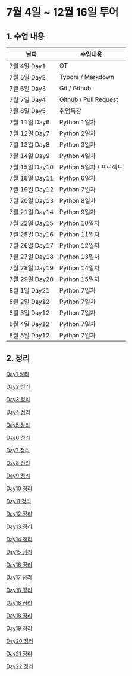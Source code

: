 # 7월 4일 ~ 12월 16일 투어



## 1. 수업 내용



| 날짜           | 수업내용               |
| -------------- | ---------------------- |
| 7월 4일 Day1   | OT                     |
| 7월 5일 Day2   | Typora / Markdown      |
| 7월 6일 Day3   | Git / Github           |
| 7월 7일 Day4   | Github / Pull Request  |
| 7월 8일 Day5   | 취업특강               |
| 7월 11일 Day6  | Python 1일차           |
| 7월 12일 Day7  | Python 2일차           |
| 7월 13일 Day8  | Python 3일차           |
| 7월 14일 Day9  | Python 4일차           |
| 7월 15일 Day10 | Python 5일차 / 프로젝트 |
| 7월 18일 Day11 | Python 6일차 |
| 7월 19일 Day12 | Python 7일차 |
| 7월 20일 Day13 | Python 8일차 |
| 7월 21일 Day14 | Python 9일차 |
| 7월 22일 Day15 | Python 10일차 |
| 7월 25일 Day16 | Python 11일차 |
| 7월 26일 Day17 | Python 12일차 |
| 7월 27일 Day18 | Python 13일차 |
| 7월 28일 Day19 | Python 14일차 |
| 7월 29일 Day20 | Python 15일차 |
| 8월 1일 Day21 | Python 7일차 |
| 8월 2일 Day12 | Python 7일차 |
| 8월 3일 Day12 | Python 7일차 |
| 8월 4일 Day12 | Python 7일차 |
| 8월 5일 Day12 | Python 7일차 |

## 2. 정리

[Day1 정리](markdown/Markdown_day001.md)

[Day2 정리](markdown/Markdown_day002.md)

[Day3 정리](markdown/Markdown_day003.md)

[Day4 정리](markdown/Markdown_day004.md)

[Day5 정리](markdown/Markdown_day005.md)

[Day6 정리](markdown/Markdown_day006.md)

[Day7 정리](markdown/Markdown_day007.md)

[Day8 정리](markdown/Markdown_day008.md)

[Day9 정리](markdown/Markdown_day009.md)

[Day10 정리](markdown/Markdown_day010.md)

[Day11 정리](markdown/Markdown_day011.md)

[Day12 정리](markdown/Markdown_day012.md)

[Day13 정리](markdown/Markdown_day013.md)

[Day14 정리](markdown/Markdown_day014.md)

[Day15 정리](markdown/Markdown_day015.md)

[Day16 정리](markdown/Markdown_day016.md)

[Day17 정리](markdown/Markdown_day017.md)

[Day18 정리](markdown/Markdown_day018.md)

[Day18 정리](markdown/Markdown_day018.md)

[Day18 정리](markdown/Markdown_day018.md)

[Day19 정리](markdown/Markdown_day019.md)

[Day20 정리](markdown/Markdown_day020.md)

[Day21 정리](markdown/Markdown_day021.md)

[Day22 정리](markdown/Markdown_day022.md)
